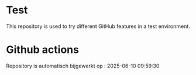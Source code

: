 # Test

This repository is used to try different GitHub features in a test environment.

# Github actions
Repository is automatisch bijgewerkt op : 2025-06-10 09:59:30
